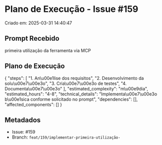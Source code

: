 # Plano de Execução - Issue #159

Criado em: 2025-03-31 14:40:47

## Prompt Recebido

primeira utilização da ferramenta via MCP

## Plano de Execução

{
  "steps": [
    "1. An\u00e1lise dos requisitos",
    "2. Desenvolvimento da solu\u00e7\u00e3o",
    "3. Cria\u00e7\u00e3o de testes",
    "4. Documenta\u00e7\u00e3o"
  ],
  "estimated_complexity": "m\u00e9dia",
  "estimated_hours": "4-8",
  "technical_details": "Implementa\u00e7\u00e3o b\u00e1sica conforme solicitado no prompt",
  "dependencies": [],
  "affected_components": []
}

## Metadados

- Issue: #159
- Branch: `feat/159/implementar-primeira-utilização-`
